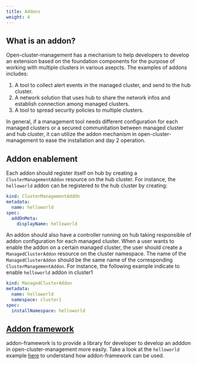 ```yaml
---
title: Addons
weight: 4
---
```


## What is an addon?

Open-cluster-management has a mechanism to help developers to develop an extension based on the foundation components for the purpose of working with multiple clusters in various asepcts. The examples of addons includes:

1. A tool to collect alert events in the managed cluster, and send to the hub cluster.
2. A network solution that uses hub to share the network infos and establish connection among managed clusters.
3. A tool to spread security policies to multiple clusters.

In general, if a management tool needs different configuration for each managed clusters or a secured communitation between managed cluster and hub cluster, it can utilize the addon mechanism in open-cluster-management to ease the installation and day 2 operation.

## Addon enablement

Each addon should register itself on hub by creating a `ClusterManagementAddon` resource on the hub cluster. For instance, the `helloworld` addon can be registered to the hub cluster by creating:

```yaml
kind: ClusterManagementAddOn
metadata:
  name: helloworld
spec:
  addOnMeta:
    displayName: helloworld
```

An addon should also have a controller running on hub taking responsible of addon configuration for each managed cluster. When a user wants to enable the addon on a certain managed cluster, the user should create a `ManagedClusterAddon` resource on the cluster namespace. The name of the `ManagedClusterAddon` should be the same name of the corresponding `ClusterManagementAddon`. For instance, the following example indicate to enable `helloworld` addon in cluster1 

```yaml
kind: ManagedClusterAddon
metadata:
  name: helloworld
  namespace: cluster1
spec:
  installNamespace: helloworld
```

## [Addon framework](https://github.com/open-cluster-management-io/addon-framework)

addon-framework is to provide a library for developer to develop an adddon in open-cluster-management more easily. Take a look at the `helloworld` example [here](https://github.com/open-cluster-management-io/addon-framework/tree/main/examples/helloworld) to understand how addon-framework can be used.
